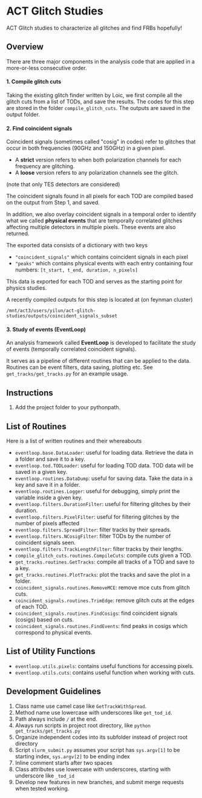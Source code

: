 # ACT Glitch Studies
ACT Glitch studies to characterize all glitches and find FRBs hopefully!

## Overview
There are three major components in the analysis code that are applied in a more-or-less consecutive order.

#### 1. Compile glitch cuts
Taking the existing glitch finder written by Loic, we first compile all the glitch cuts from a list of TODs, and save the results.
The codes for this step are stored in the folder `compile_glitch_cuts`. The outputs are saved in the output folder.

#### 2. Find coincident signals
Coincident signals (sometimes called "cosig" in codes) refer to glitches that occur in both frequencies (90GHz and 150GHz) in a given pixel. 

- A **strict** version refers to when both polarization channels for each frequency are glitching. 
- A **loose** version refers to any polarization channels see the glitch. 

(note that only TES detectors are considered) 

The coincident signals found in all pixels for each TOD are compiled based on the output from Step 1, and saved. 

In addition, we also overlay coincident signals in a temporal order to identify what we called **physical events** that are temporally correlated glitches affecting multiple 
detectors in multiple pixels. These events are also returned.

The exported data consists of a dictionary with two keys 

- `"coincident_signals"` which contains coincident signals in each pixel
- `"peaks"` which contains physical events with each entry containing four numbers: `[t_start, t_end, duration, n_pixels]`

This data is exported for each TOD and serves as the starting point for physics studies. 

A recently compiled outputs for this step is located at (on feynman cluster)

```
/mnt/act3/users/yilun/act-glitch-studies/outputs/coincident_signals_subset
```


#### 3. Study of events (EventLoop)
An analysis framework called **EventLoop** is developed to facilitate the study of events (temporally correlated coincident signals). 

It serves as a pipeline of different routines that can be applied to the data. Routines can be event filters, data saving, plotting etc. See `get_tracks/get_tracks.py` for an example usage. 


## Instructions
1. Add the project folder to your pythonpath.

## List of Routines
Here is a list of written routines and their whereabouts
- `eventloop.base.DataLoader`: useful for loading data. Retrieve the data in a folder and save it to a key.
- `eventloop.tod.TODLoader`: useful for loading TOD data. TOD data will be saved in a given key. 
- `eventloop.routines.DataDump`: useful for saving data. Take the data in a key and save it in a folder.
- `eventloop.routines.Logger`: useful for debugging, simply print the variable inside a given key. 
- `eventloop.filters.DurationFilter`: useful for filtering glitches by their duration.
- `eventloop.filters.PixelFilter`: useful for filtering glitches by the number of pixels affected
- `eventloop.filters.SpreadFilter`: filter tracks by their spreads.
- `eventloop.filters.NCosigFilter`: filter TODs by the number of coincident signals seen. 
- `eventloop.filters.TrackLengthFilter`: filter tracks by their lengths. 
- `compile_glitch_cuts.routines.CompileCuts`: compile cuts given a TOD. 
- `get_tracks.routines.GetTracks`: compile all tracks of a TOD and save to a key.
- `get_tracks.routines.PlotTracks`: plot the tracks and save the plot in a folder. 
- `coincident_signals.routines.RemoveMCE`: remove mce cuts from glitch cuts.
- `coincident_signals.routines.TrimEdge`: remove glitch cuts at the edges of each TOD.
- `coincident_signals.routines.FindCosigs`: find coincident signals (cosigs) based on cuts.
- `coincident_signals.routines.FindEvents`: find peaks in cosigs which correspond to physical events.

## List of Utility Functions
- `eventloop.utils.pixels`: contains useful functions for accessing pixels.
- `eventloop.utils.cuts`: contains useful function when working with cuts.
## Development Guidelines
1. Class name use camel case like `GetTrackWithSpread`. 
2. Method name use lowercase with underscores like `get_tod_id`. 
3. Path always include `/` at the end. 
4. Always run scripts in project root directory, like `python get_tracks/get_tracks.py`
5. Organize independent codes into its subfolder instead of project root directory
6. Script `slurm_submit.py` assumes your script has `sys.argv[1]` to be starting index, `sys.argv[2]` to be ending index
7. Inline comment starts after two spaces
8. Class attributes use lowercase with underscores, starting with underscore like `_tod_id`
9. Develop new features in new branches, and submit merge requests when tested working. 
